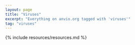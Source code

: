 ```yaml
---
layout: page
title: "Viruses"
excerpt: "Everything on anvio.org tagged with 'viruses'"
tag: "viruses"
---
```


{% include resources/resources.md %}
